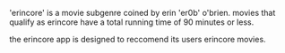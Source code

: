 'erincore' is a movie subgenre coined by erin 'er0b' o'brien. movies that qualify as erincore have a total running time of 90 minutes or less.

the erincore app is designed to reccomend its users erincore movies.